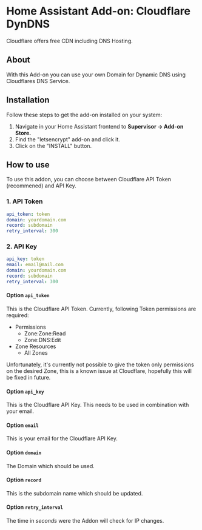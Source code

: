 # Home Assistant Add-on: Cloudflare DynDNS

Cloudflare offers free CDN including DNS Hosting.

## About

With this Add-on you can use your own Domain for Dynamic DNS using Cloudflares DNS Service.

## Installation

Follow these steps to get the add-on installed on your system:

1. Navigate in your Home Assistant frontend to **Supervisor -> Add-on Store.**
1. Find the "letsencrypt" add-on and click it.
1. Click on the "INSTALL" button.

## How to use

To use this addon, you can choose between Cloudflare API Token (recommened) and API Key.

### 1. API Token

```yaml
api_token: token
domain: yourdomain.com
record: subdomain
retry_interval: 300
```

### 2. API Key

```yaml
api_key: token
email: email@mail.com
domain: yourdomain.com
record: subdomain
retry_interval: 300
```

#### Option `api_token`

This is the Cloudflare API Token. Currently, following Token permissions are required:

- Permissions
  - Zone:Zone:Read
  - Zone:DNS:Edit
- Zone Resources
  - All Zones

Unfortunately, it's currently not possible to give the token only permissions on the desired Zone, this is a known
issue at Cloudflare, hopefully this will be fixed in future.

#### Option `api_key`

This is the Cloudflare API Key. This needs to be used in combination with your email.

#### Option `email`

This is your email for the Cloudflare API Key.

#### Option `domain`

The Domain which should be used.

#### Option `record`

This is the subdomain name which should be updated.

#### Option `retry_interval`

The time in *seconds* were the Addon will check for IP changes.
